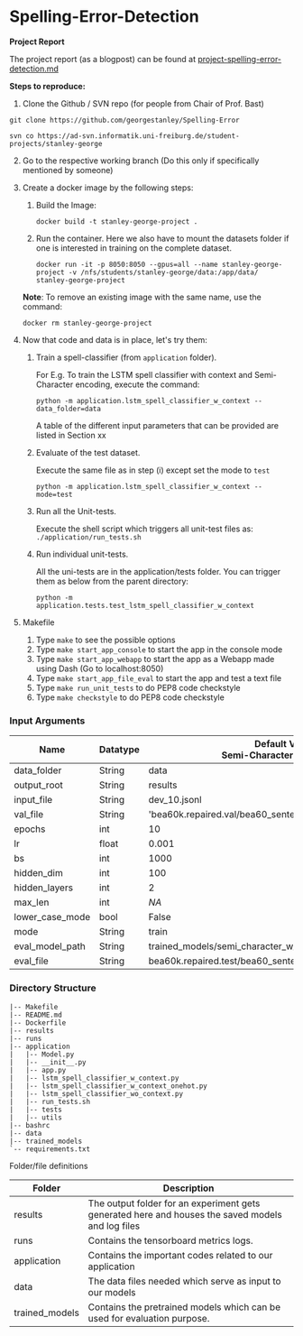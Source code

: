 # Spelling-Error-Detection
**Project Report**

The project report (as a blogpost) can be found at [project-spelling-error-detection.md](project-spelling-error-detection.md)

**Steps to reproduce:**
1. Clone the Github / SVN repo (for people from Chair of Prof. Bast)
```
git clone https://github.com/georgestanley/Spelling-Error

svn co https://ad-svn.informatik.uni-freiburg.de/student-projects/stanley-george

```
2. Go to the respective working branch (Do this only if specifically mentioned by someone)
3. Create a docker image by the following steps:
   1. Build the Image:
   
       ```docker build -t stanley-george-project .```
   2. Run the container. Here we also have to mount the datasets folder if one is interested in training on the complete dataset.

        ```docker run -it -p 8050:8050 --gpus=all --name stanley-george-project -v /nfs/students/stanley-george/data:/app/data/ stanley-george-project```
   
   **Note**: To remove an existing image with the same name, use the command:
        
   ```docker rm stanley-george-project```
4. Now that code and data is in place, let's try them:
   1. Train a spell-classifier (from `application` folder).

      For E.g. To train the LSTM spell classifier with context and Semi-Character encoding, execute the command:
      
      `python -m application.lstm_spell_classifier_w_context --data_folder=data`

      A table of the different input parameters that can be provided are listed in Section xx

   2. Evaluate of the test dataset.

      Execute the same file as in step (i) except set the mode to `test`

      `python -m application.lstm_spell_classifier_w_context --mode=test`
   3. Run all the Unit-tests.
      
      Execute the shell script which triggers all unit-test files as: `./application/run_tests.sh`
   4. Run individual unit-tests.

      All the uni-tests are in the application/tests folder. You can trigger them as below from the parent directory:
   
      `python -m application.tests.test_lstm_spell_classifier_w_context`

5. Makefile
   1. Type `make` to see the possible options
   2. Type `make start_app_console` to start the app in the console mode
   3. Type `make start_app_webapp` to start the app as a Webapp made using Dash (Go to localhost:8050)
   4. Type `make start_app_file_eval` to start the app and test a text file
   5. Type `make run_unit_tests` to do PEP8 code checkstyle
   6. Type `make checkstyle` to do PEP8 code checkstyle

### Input Arguments

| Name            | Datatype | Default Values<br/>Semi-Character with Context                | Default Values<br/>Semi-Character without Context           | Default Values<br/>One-hot encoded with context              |
|-----------------|----------|---------------------------------------------------------------|-------------------------------------------------------------|--------------------------------------------------------------|
| data_folder     | String   | data                                                          | data                                                        | data                                                         |
| output_root     | String   | results                                                       | results                                                     | results                                                      |
| input_file      | String   | dev_10.jsonl                                                  | top_100_words.json                                          | dev_10.jsonl                                                 |
| val_file        | String   | 'bea60k.repaired.val/bea60_sentences_val_truth_and_false.json | bea60k.repaired.val/bea60_words_val_truth_and_false.json    | bea60k.repaired.val/bea60_sentences_val_truth_and_false.json |
| epochs          | int      | 10                                                            | 10                                                          | 10                                                           |
| lr              | float    | 0.001                                                         | 0.01                                                        | 0.001                                                        |
| bs              | int      | 1000                                                          | 1000                                                        | 32                                                           |
| hidden_dim      | int      | 100                                                           | 100                                                         | 100                                                          |
| hidden_layers   | int      | 2                                                             | 2                                                           | 2                                                            |
| max_len         | int      | _NA_                                                          | _NA_                                                        | 60                                                           |
| lower_case_mode | bool     | False                                                         | NA                                                          | False                                                        |
| mode            | String   | train                                                         | train                                                       | train                                                        |
| eval_model_path | String   | trained_models/semi_character_w_context.pth                   | trained_models/semi_character_wo_context.pth                | trained_models/onehot_w_context.pth                          |   
| eval_file       | String   | bea60k.repaired.test/bea60_sentences_test_truth_and_false.json| bea60k.repaired.test//bea60_words_test_truth_and_false.json | bea60k.repaired.test//bea60_sentences_test_truth_and_false.json|


### Directory Structure

```
|-- Makefile
|-- README.md
|-- Dockerfile
|-- results
|-- runs
|-- application
|   |-- Model.py
|   |-- __init__.py
|   |-- app.py
|   |-- lstm_spell_classifier_w_context.py
|   |-- lstm_spell_classifier_w_context_onehot.py
|   |-- lstm_spell_classifier_wo_context.py
|   |-- run_tests.sh
|   |-- tests
|   |-- utils
|-- bashrc
|-- data
|-- trained_models
`-- requirements.txt

```
Folder/file definitions


| Folder         | Description                                                                                       |
|----------------|---------------------------------------------------------------------------------------------------|
| results        | The output folder for an experiment gets generated here and houses the saved models and log files |
| runs           | Contains the tensorboard metrics logs.                                                            |
| application    | Contains the important codes related to our application                                           |
| data           | The data files needed which serve as input to our models                                          |
| trained_models | Contains the pretrained models which can be used for evaluation purpose.                          |






